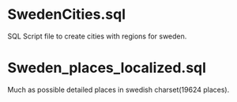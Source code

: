 # SwedenCities.sql
SQL Script file to create cities with regions for sweden.
# Sweden_places_localized.sql
Much as possible detailed places in swedish charset(19624 places).

